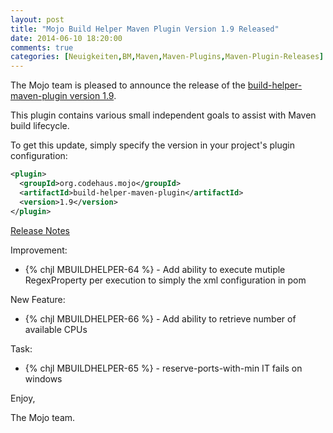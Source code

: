 ```yaml
---
layout: post
title: "Mojo Build Helper Maven Plugin Version 1.9 Released"
date: 2014-06-10 18:20:00
comments: true
categories: [Neuigkeiten,BM,Maven,Maven-Plugins,Maven-Plugin-Releases]
---
```

The Mojo team is pleased to announce the release of the
[build-helper-maven-plugin version 1.9](http://mojo.codehaus.org/build-helper-maven-plugin/).

This plugin contains various small independent goals to assist with Maven
build lifecycle.

To get this update, simply specify the version in your project's plugin
configuration:

``` xml
<plugin>
  <groupId>org.codehaus.mojo</groupId>
  <artifactId>build-helper-maven-plugin</artifactId>
  <version>1.9</version>
</plugin>
```

<!-- more -->

[Release Notes](http://jira.codehaus.org/secure/ReleaseNote.jspa?projectId=11702&version=19171)

Improvement:

 * {% chjl MBUILDHELPER-64 %} - Add ability to execute mutiple RegexProperty per execution to simply the xml configuration in pom

New Feature:

 * {% chjl MBUILDHELPER-66 %} - Add ability to retrieve number of available CPUs

Task:

 * {% chjl MBUILDHELPER-65 %} - reserve-ports-with-min IT fails on windows

Enjoy,

The Mojo team.
